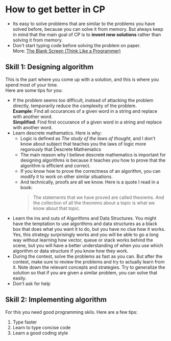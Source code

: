 # How to get better in CP

- Its easy to solve problems that are similar to the problems you have solved before, because you can solve it from memory. But always keep in mind that the main goal of CP is to **invent new solutions** rather than solving it from memory. 
- Don't start typing code before solving the problem on paper.\
  More: [The Blank Screen (Think Like a Programmer)](https://www.youtube.com/watch?v=4Gsy27337-g&list=PLKQ5LYb497AZIZe9dBWy8GwLluVaMQVj0&index=3&pp=iAQB)

## Skill 1: Designing algorithm
This is the part where you come up with a solution, and this is where you spend most of your time.\
Here are some tips for you:
- If the problem seems too difficult, instead of attacking the problem directly, temporarily reduce the complexity of the problem.\
**Example**: Find all occurances of a given word in a string and replace with another word.\
**Simplified**: Find first occurance of a given word in a string and replace with another word.
- Learn descrete mathematics. Here is why:
  - Logic is defined as *The study of the laws of thought*, and I don't know about subject that teaches you the laws of logic more regorously that Descrete Mathematics
  - The main reason why I believe descrete mathematics is important for designing algorithms is because it teaches you how to prove that the algorithm is efficient and correct.
  - If you know how to prove the correctness of an algorithm, you can modify it to work on other similar situations. 
  - And technically, proofs are all we know. Here is a quote I read in a book:
    > The statements that we have proved are called theorems. And the collection of all the theorems about a topic is what we know about that topic.
- Learn the ins and outs of Algorithms and Data Structures. You might have the temptation to use algorithms and data structures as a black box that does what you want it to do, but you have no clue how it works. Yes, this strategy surprisingly works and you will be able to go a long way without learning how vector, queue or stack works behind the scene, but you will have a better understanding of when you use which algorithm or data structure if you know how they work.
- During the contest, solve the problems as fast as you can. But after the contest, make sure to review the problems and try to actually learn from it. Note down the relevant concepts and strategies. Try to generalize the solution so that if you are given a similar problem, you can solve that easily.
- Don't ask for help

## Skill 2: Implementing algorithm
For this you need good programming skils. Here are a few tips:
1. Type faster
1. Learn to type concise code
1. Learn a good coding style